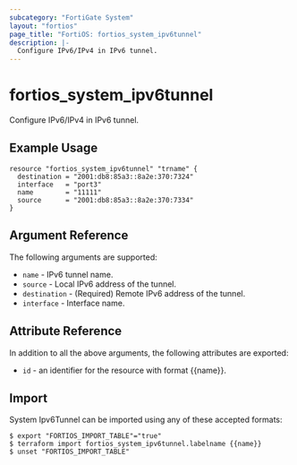 ```yaml
---
subcategory: "FortiGate System"
layout: "fortios"
page_title: "FortiOS: fortios_system_ipv6tunnel"
description: |-
  Configure IPv6/IPv4 in IPv6 tunnel.
---
```


# fortios_system_ipv6tunnel
Configure IPv6/IPv4 in IPv6 tunnel.

## Example Usage

```hcl
resource "fortios_system_ipv6tunnel" "trname" {
  destination = "2001:db8:85a3::8a2e:370:7324"
  interface   = "port3"
  name        = "11111"
  source      = "2001:db8:85a3::8a2e:370:7334"
}
```

## Argument Reference


The following arguments are supported:

* `name` - IPv6 tunnel name.
* `source` - Local IPv6 address of the tunnel.
* `destination` - (Required) Remote IPv6 address of the tunnel.
* `interface` - Interface name.


## Attribute Reference

In addition to all the above arguments, the following attributes are exported:
* `id` - an identifier for the resource with format {{name}}.

## Import

System Ipv6Tunnel can be imported using any of these accepted formats:
```
$ export "FORTIOS_IMPORT_TABLE"="true"
$ terraform import fortios_system_ipv6tunnel.labelname {{name}}
$ unset "FORTIOS_IMPORT_TABLE"
```
